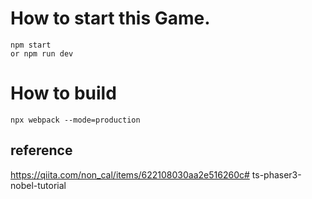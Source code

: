 # How to start this Game.
```
npm start
or npm run dev
```

# How to build
```
npx webpack --mode=production
```

## reference
https://qiita.com/non_cal/items/622108030aa2e516260c# ts-phaser3-nobel-tutorial
